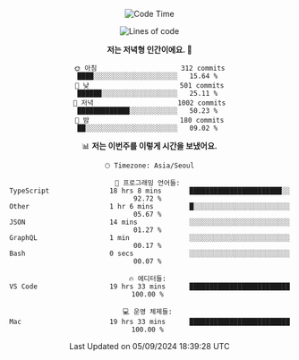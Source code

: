 <div align='center'>
 
<!--START_SECTION:waka-->
![Code Time](http://img.shields.io/badge/Code%20Time-3%2C803%20hrs%2029%20mins-blue)

![Lines of code](https://img.shields.io/badge/%EC%A0%80%EB%8A%94%20%EC%97%AC%ED%83%9C%EA%B9%8C%EC%A7%80%20-1.3%20million%20%EC%A4%84%EC%9D%98%20%EC%BD%94%EB%93%9C%EB%A5%BC%20%EC%9E%91%EC%84%B1%ED%96%88%EC%96%B4%EC%9A%94.-blue)

**저는 저녁형 인간이에요. 🦉** 

```text
🌞 아침                     312 commits         ████░░░░░░░░░░░░░░░░░░░░░   15.64 % 
🌆 낮　                     501 commits         ██████░░░░░░░░░░░░░░░░░░░   25.11 % 
🌃 저녁                     1002 commits        █████████████░░░░░░░░░░░░   50.23 % 
🌙 밤　                     180 commits         ██░░░░░░░░░░░░░░░░░░░░░░░   09.02 % 
```


📊 **저는 이번주를 이렇게 시간을 보냈어요.** 

```text
🕑︎ Timezone: Asia/Seoul

💬 프로그래밍 언어들: 
TypeScript               18 hrs 8 mins       ███████████████████████░░   92.72 % 
Other                    1 hr 6 mins         █░░░░░░░░░░░░░░░░░░░░░░░░   05.67 % 
JSON                     14 mins             ░░░░░░░░░░░░░░░░░░░░░░░░░   01.27 % 
GraphQL                  1 min               ░░░░░░░░░░░░░░░░░░░░░░░░░   00.17 % 
Bash                     0 secs              ░░░░░░░░░░░░░░░░░░░░░░░░░   00.07 % 

🔥 에디터들: 
VS Code                  19 hrs 33 mins      █████████████████████████   100.00 % 

💻 운영 체제들: 
Mac                      19 hrs 33 mins      █████████████████████████   100.00 % 
```


 Last Updated on 05/09/2024 18:39:28 UTC
<!--END_SECTION:waka-->
 </div>
<!---
Emewjin/Emewjin is a ✨ special ✨ repository because its `README.md` (this file) appears on your GitHub profile.
You can click the Preview link to take a look at your changes.
--->
